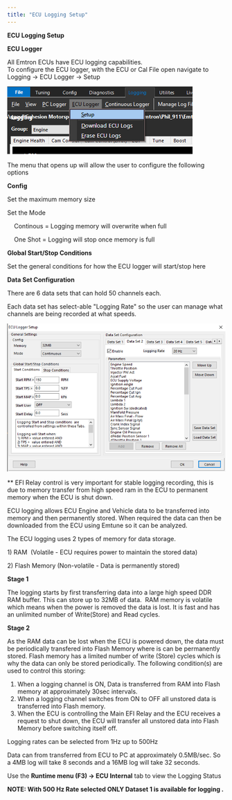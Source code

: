 ```yaml
---
title: "ECU Logging Setup"
---
```


**ECU Logging Setup**


**ECU Logger**


All Emtron ECUs have ECU logging capabilities.&nbsp; \
To configure the ECU logger, with the ECU or Cal File open navigate to Logging -\> ECU Logger -\> Setup&nbsp;

![Image](</img/NewItem784.png>)


The menu that opens up will allow the user to configure the following options&nbsp;


**Config**


Set the maximum memory size&nbsp;

Set the Mode&nbsp;

&nbsp; &nbsp; Continous = Logging memory will overwrite when full&nbsp;

&nbsp; &nbsp; One Shot = Logging will stop once memory is full


**Global Start/Stop Conditions**&nbsp;


Set the general conditions for how the ECU logger will start/stop here


**Data Set Configuration**


There are 6 data sets that can hold 50 channels each. &nbsp;

Each data set has select-able "Logging Rate" so the user can manage what channels are being recorded at what speeds. &nbsp;



![Image](</img/NewItem785.png>)


\*\* EFI Relay control is very important for stable logging recording, this is due to memory transfer from high speed ram in the ECU to permanent memory when the ECU is shut down. &nbsp;


ECU logging allows ECU Engine and Vehicle data to be transferred into memory and then permanently stored. When required the data can then be downloaded from the ECU using Emtune so it can be analyzed.


The ECU logging uses 2 types of memory for data storage.


&#49;) RAM  (Volatile - ECU requires power to maintain the stored data)

&#50;) Flash Memory (Non-volatile - Data is permanently stored)


**Stage 1**

The logging starts by first transferring data into a large high speed DDR RAM buffer. This can store up to 32MB of data.  RAM memory is volatile which means when the power is removed the data is lost. It is fast and has an unlimited number of Write(Store) and Read cycles.


**Stage 2**

As the RAM data can be lost when the ECU is powered down, the data must be periodically transfered into Flash Memory where is can be permanently stored. Flash memory has a limited number of write (Store) cycles which is why the data can only be stored periodically. The following condition(s) are used to control this storing:


1. When a logging channel is ON, Data is transferred from RAM into Flash memory at approximately 30sec intervals.
1. When a logging channel switches from ON to OFF all unstored data is transferred into Flash memory.
1. When the ECU is controlling the Main EFI Relay and the ECU receives a request to shut down, the ECU will transfer all unstored data into Flash Memory before switching itself off.


Logging rates can be selected from 1Hz up to 500Hz


Data can from transferred from ECU to PC at approximately 0.5MB/sec. So a 4MB log will take 8 seconds and a 16MB log will take 32 seconds.



Use the **Runtime menu (F3) -\> ECU Internal** tab to view the Logging Status


**NOTE: With 500 Hz Rate selected ONLY Dataset 1 is available for logging .**
